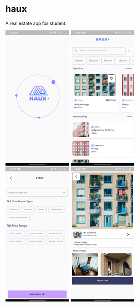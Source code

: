 # haux

A real estate app for student.

<img src="repoImages/splash.jpg" width= "200"> <img src="repoImages/homeScreen.jpg" width= "200"> 
<img src="repoImages/filterScreen.jpg" width= "200"> <img src="repoImages/hauxDetail.jpg" width= "200">

